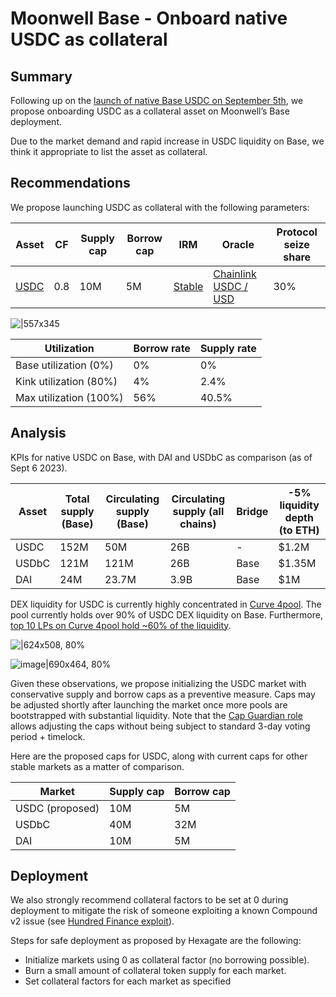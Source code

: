 # Moonwell Base - Onboard native USDC as collateral

## Summary

Following up on the [launch of native Base USDC on September 5th](https://www.circle.com/blog/usdc-now-available-natively-on-base), we propose onboarding USDC as a collateral asset on Moonwell’s Base deployment.

Due to the market demand and rapid increase in USDC liquidity on Base, we think it appropriate to list the asset as collateral.

## Recommendations

We propose launching USDC as collateral with the following parameters:

|Asset|CF|Supply cap|Borrow cap|IRM|Oracle|Protocol seize share|
| --- | --- | --- | --- | --- | --- | --- |
|[USDC](https://basescan.org/token/0x833589fCD6eDb6E08f4c7C32D4f71b54bdA02913)|0.8|10M|5M|[Stable](https://basescan.org/address/0x1603178b26c3bc2cd321e9a64644ab62643d138b)|[Chainlink USDC / USD](https://basescan.org/address/0x7e860098F58bBFC8648a4311b374B1D669a2bc6B)|30%|

![|557x345](https://i.imgur.com/lD7PfNI.png)

|Utilization|Borrow rate|Supply rate|
| --- | --- | --- |
|Base utilization (0%)|0%|0%|
|Kink utilization (80%)|4%|2.4%|
|Max utilization (100%)|56%|40.5%|

## Analysis

KPIs for native USDC on Base, with DAI and USDbC as comparison (as of Sept 6 2023).

|Asset|Total supply (Base)|Circulating supply (Base)|Circulating supply (all chains)|Bridge|-5% liquidity depth (to ETH)|
| --- | --- | --- | --- | --- | --- |
|USDC|152M|50M|26B|-|$1.2M|
|USDbC|121M|121M|26B|Base|$1.35M|
|DAI|24M|23.7M|3.9B|Base|$1M|

DEX liquidity for USDC is currently highly concentrated in [Curve 4pool](https://curve.fi/#/base/pools/factory-v2-1/swap). The pool currently holds over 90% of USDC DEX liquidity on Base. Furthermore, [top 10 LPs on Curve 4pool hold ~60% of the liquidity](https://basescan.org/token/tokenholderchart/0x79edc58c471acf2244b8f93d6f425fd06a439407).

![|624x508, 80%](https://i.imgur.com/Zfppx6V.png)


![image|690x464, 80%](https://i.imgur.com/k5YuRly.png)

Given these observations, we propose initializing the USDC market with conservative supply and borrow caps as a preventive measure. Caps may be adjusted shortly after launching the market once more pools are bootstrapped with substantial liquidity. Note that the [Cap Guardian role](https://forum.moonwell.fi/t/gauntlets-initial-recommendations-for-moonwell-on-base/536#enable-gauntlet-as-supply-borrow-cap-guardian-6) allows adjusting the caps without being subject to standard 3-day voting period + timelock.

Here are the proposed caps for USDC, along with current caps for other stable markets as a matter of comparison.

|Market|Supply cap|Borrow cap|
| --- | --- | --- |
|USDC (proposed)|10M|5M|
|USDbC|40M|32M|
|DAI|10M|5M|

## Deployment

We also strongly recommend collateral factors to be set at 0 during deployment to mitigate the risk of someone exploiting a known Compound v2 issue (see [Hundred Finance exploit](https://www.comp.xyz/t/hundred-finance-exploit-and-compound-v2/4266)).

Steps for safe deployment as proposed by Hexagate are the following:

* Initialize markets using 0 as collateral factor (no borrowing possible).
* Burn a small amount of collateral token supply for each market.
* Set collateral factors for each market as specified
